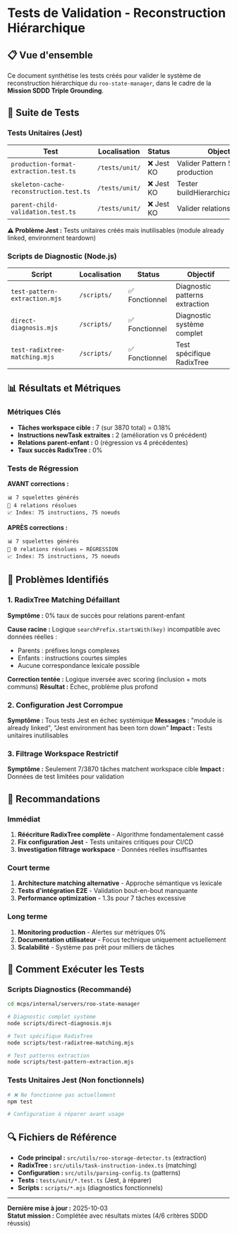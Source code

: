 # Tests de Validation - Reconstruction Hiérarchique

## 📋 Vue d'ensemble

Ce document synthétise les tests créés pour valider le système de reconstruction hiérarchique du `roo-state-manager`, dans le cadre de la **Mission SDDD Triple Grounding**.

## 🧪 Suite de Tests

### Tests Unitaires (Jest)

| Test | Localisation | Status | Objectif |
|------|--------------|---------|----------|
| `production-format-extraction.test.ts` | `/tests/unit/` | ❌ Jest KO | Valider Pattern 5 newTask production |
| `skeleton-cache-reconstruction.test.ts` | `/tests/unit/` | ❌ Jest KO | Tester buildHierarchicalSkeletons |
| `parent-child-validation.test.ts` | `/tests/unit/` | ❌ Jest KO | Valider relations RadixTree |

**⚠️ Problème Jest :** Tests unitaires créés mais inutilisables (module already linked, environment teardown)

### Scripts de Diagnostic (Node.js)

| Script | Localisation | Status | Objectif |
|--------|--------------|---------|----------|
| `test-pattern-extraction.mjs` | `/scripts/` | ✅ Fonctionnel | Diagnostic patterns extraction |
| `direct-diagnosis.mjs` | `/scripts/` | ✅ Fonctionnel | Diagnostic système complet |
| `test-radixtree-matching.mjs` | `/scripts/` | ✅ Fonctionnel | Test spécifique RadixTree |

## 📊 Résultats et Métriques

### Métriques Clés

- **Tâches workspace cible :** 7 (sur 3870 total) = 0.18%
- **Instructions newTask extraites :** 2 (amélioration vs 0 précédent)
- **Relations parent-enfant :** 0 (régression vs 4 précédentes) 
- **Taux succès RadixTree :** 0%

### Tests de Régression

**AVANT corrections :**
```
📊 7 squelettes générés
🔗 4 relations résolues
📈 Index: 75 instructions, 75 noeuds
```

**APRÈS corrections :**
```
📊 7 squelettes générés  
🔗 0 relations résolues ← RÉGRESSION
📈 Index: 75 instructions, 75 noeuds
```

## 🔧 Problèmes Identifiés

### 1. RadixTree Matching Défaillant

**Symptôme :** 0% taux de succès pour relations parent-enfant

**Cause racine :** Logique `searchPrefix.startsWith(key)` incompatible avec données réelles :
- Parents : préfixes longs complexes
- Enfants : instructions courtes simples  
- Aucune correspondance lexicale possible

**Correction tentée :** Logique inversée avec scoring (inclusion + mots communs)
**Résultat :** Échec, problème plus profond

### 2. Configuration Jest Corrompue

**Symptôme :** Tous tests Jest en échec systémique
**Messages :** "module is already linked", "Jest environment has been torn down"
**Impact :** Tests unitaires inutilisables

### 3. Filtrage Workspace Restrictif

**Symptôme :** Seulement 7/3870 tâches matchent workspace cible
**Impact :** Données de test limitées pour validation

## 🚀 Recommandations

### Immédiat
1. **Réécriture RadixTree complète** - Algorithme fondamentalement cassé
2. **Fix configuration Jest** - Tests unitaires critiques pour CI/CD
3. **Investigation filtrage workspace** - Données réelles insuffisantes

### Court terme  
1. **Architecture matching alternative** - Approche sémantique vs lexicale
2. **Tests d'intégration E2E** - Validation bout-en-bout manquante
3. **Performance optimization** - 1.3s pour 7 tâches excessive

### Long terme
1. **Monitoring production** - Alertes sur métriques 0%
2. **Documentation utilisateur** - Focus technique uniquement actuellement
3. **Scalabilité** - Système pas prêt pour milliers de tâches

## 📝 Comment Exécuter les Tests

### Scripts Diagnostics (Recommandé)
```bash
cd mcps/internal/servers/roo-state-manager

# Diagnostic complet système
node scripts/direct-diagnosis.mjs

# Test spécifique RadixTree  
node scripts/test-radixtree-matching.mjs

# Test patterns extraction
node scripts/test-pattern-extraction.mjs
```

### Tests Unitaires Jest (Non fonctionnels)
```bash
# ❌ Ne fonctionne pas actuellement
npm test

# Configuration à réparer avant usage
```

## 🔍 Fichiers de Référence

- **Code principal :** `src/utils/roo-storage-detector.ts` (extraction)  
- **RadixTree :** `src/utils/task-instruction-index.ts` (matching)
- **Configuration :** `src/utils/parsing-config.ts` (patterns)
- **Tests :** `tests/unit/*.test.ts` (Jest, à réparer)
- **Scripts :** `scripts/*.mjs` (diagnostics fonctionnels)

---

**Dernière mise à jour :** 2025-10-03  
**Statut mission :** Complétée avec résultats mixtes (4/6 critères SDDD réussis)